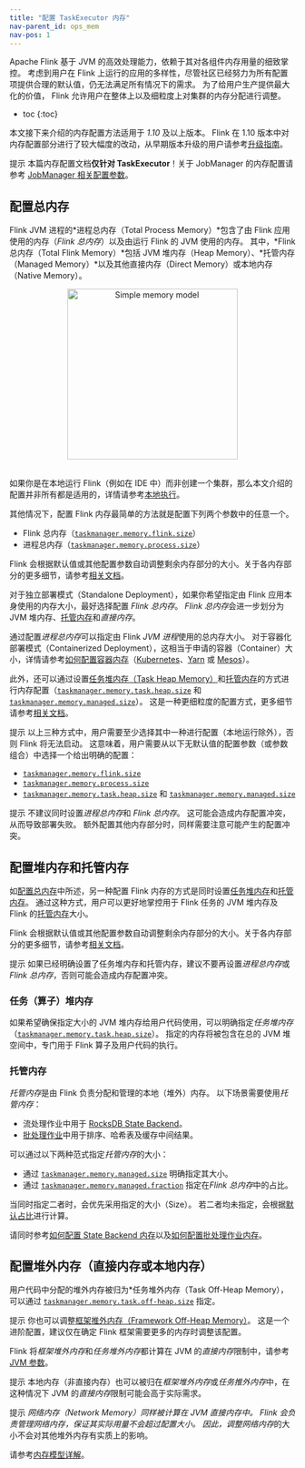 ```yaml
---
title: "配置 TaskExecutor 内存"
nav-parent_id: ops_mem
nav-pos: 1
---
```

<!--
Licensed to the Apache Software Foundation (ASF) under one
or more contributor license agreements.  See the NOTICE file
distributed with this work for additional information
regarding copyright ownership.  The ASF licenses this file
to you under the Apache License, Version 2.0 (the
"License"); you may not use this file except in compliance
with the License.  You may obtain a copy of the License at

  http://www.apache.org/licenses/LICENSE-2.0

Unless required by applicable law or agreed to in writing,
software distributed under the License is distributed on an
"AS IS" BASIS, WITHOUT WARRANTIES OR CONDITIONS OF ANY
KIND, either express or implied.  See the License for the
specific language governing permissions and limitations
under the License.
-->

Apache Flink 基于 JVM 的高效处理能力，依赖于其对各组件内存用量的细致掌控。
考虑到用户在 Flink 上运行的应用的多样性，尽管社区已经努力为所有配置项提供合理的默认值，仍无法满足所有情况下的需求。
为了给用户生产提供最大化的价值， Flink 允许用户在整体上以及细粒度上对集群的内存分配进行调整。

* toc
{:toc}

本文接下来介绍的内存配置方法适用于 *1.10* 及以上版本。
Flink 在 1.10 版本中对内存配置部分进行了较大幅度的改动，从早期版本升级的用户请参考[升级指南](mem_migration.html)。

<span class="label label-info">提示</span> 本篇内存配置文档<strong>仅针对 TaskExecutor</strong>！关于 JobManager 的内存配置请参考 [JobManager 相关配置参数](../config.html#jobmanager-heap-size)。

## 配置总内存

Flink JVM 进程的*进程总内存（Total Process Memory）*包含了由 Flink 应用使用的内存（*Flink 总内存*）以及由运行 Flink 的 JVM 使用的内存。
其中，*Flink 总内存（Total Flink Memory）*包括 JVM 堆内存（Heap Memory）、*托管内存（Managed Memory）*以及其他直接内存（Direct Memory）或本地内存（Native Memory）。

<center>
  <img src="{{ site.baseurl }}/fig/simple_mem_model.svg" width="300px" alt="Simple memory model" usemap="#simple-mem-model">
</center>
<br />

如果你是在本地运行 Flink（例如在 IDE 中）而非创建一个集群，那么本文介绍的配置并非所有都是适用的，详情请参考[本地执行](mem_detail.html#本地执行)。

其他情况下，配置 Flink 内存最简单的方法就是配置下列两个参数中的任意一个。
* Flink 总内存（[`taskmanager.memory.flink.size`](../config.html#taskmanager-memory-flink-size)）
* 进程总内存（[`taskmanager.memory.process.size`](../config.html#taskmanager-memory-process-size)）

Flink 会根据默认值或其他配置参数自动调整剩余内存部分的大小。关于各内存部分的更多细节，请参考[相关文档](mem_detail.html)。

对于独立部署模式（Standalone Deployment），如果你希望指定由 Flink 应用本身使用的内存大小，最好选择配置 *Flink 总内存*。
*Flink 总内存*会进一步划分为 JVM 堆内存、[托管内存](#托管内存)和*直接内存*。

通过配置*进程总内存*可以指定由 Flink *JVM 进程*使用的总内存大小。
对于容器化部署模式（Containerized Deployment），这相当于申请的容器（Container）大小，详情请参考[如何配置容器内存](mem_tuning.html#configure-memory-for-containers)（[Kubernetes](../deployment/kubernetes.html)、[Yarn](../deployment/yarn_setup.html) 或 [Mesos](../deployment/mesos.html)）。

此外，还可以通过设置[任务堆内存（Task Heap Memory）](#任务算子堆内存)和[托管内存](#托管内存)的方式进行内存配置（[`taskmanager.memory.task.heap.size`](../config.html#taskmanager-memory-task-heap-size) 和 [`taskmanager.memory.managed.size`](../config.html#taskmanager-memory-managed-size)）。
这是一种更细粒度的配置方式，更多细节请参考[相关文档](#配置堆内存和托管内存)。

<span class="label label-info">提示</span> 以上三种方式中，用户需要至少选择其中一种进行配置（本地运行除外），否则 Flink 将无法启动。
这意味着，用户需要从以下无默认值的配置参数（或参数组合）中选择一个给出明确的配置：
* [`taskmanager.memory.flink.size`](../config.html#taskmanager-memory-flink-size)
* [`taskmanager.memory.process.size`](../config.html#taskmanager-memory-process-size)
* [`taskmanager.memory.task.heap.size`](../config.html#taskmanager-memory-task-heap-size) 和 [`taskmanager.memory.managed.size`](../config.html#taskmanager-memory-managed-size)

<span class="label label-info">提示</span> 不建议同时设置*进程总内存*和 *Flink 总内存*。
这可能会造成内存配置冲突，从而导致部署失败。
额外配置其他内存部分时，同样需要注意可能产生的配置冲突。

## 配置堆内存和托管内存

如[配置总内存](#配置总内存)中所述，另一种配置 Flink 内存的方式是同时设置[任务堆内存](#任务算子堆内存)和[托管内存](#托管内存)。
通过这种方式，用户可以更好地掌控用于 Flink 任务的 JVM 堆内存及 Flink 的[托管内存](#托管内存)大小。

Flink 会根据默认值或其他配置参数自动调整剩余内存部分的大小。关于各内存部分的更多细节，请参考[相关文档](mem_detail.html)。

<span class="label label-info">提示</span> 如果已经明确设置了任务堆内存和托管内存，建议不要再设置*进程总内存*或 *Flink 总内存*，否则可能会造成内存配置冲突。

### 任务（算子）堆内存

如果希望确保指定大小的 JVM 堆内存给用户代码使用，可以明确指定*任务堆内存*（[`taskmanager.memory.task.heap.size`](../config.html#taskmanager-memory-task-heap-size)）。
指定的内存将被包含在总的 JVM 堆空间中，专门用于 Flink 算子及用户代码的执行。

### 托管内存

*托管内存*是由 Flink 负责分配和管理的本地（堆外）内存。
以下场景需要使用*托管内存*：
* 流处理作业中用于 [RocksDB State Backend](../state/state_backends.html#the-rocksdbstatebackend)。
* [批处理作业](../../dev/batch)中用于排序、哈希表及缓存中间结果。

可以通过以下两种范式指定*托管内存*的大小：
* 通过 [`taskmanager.memory.managed.size`](../config.html#taskmanager-memory-managed-size) 明确指定其大小。
* 通过 [`taskmanager.memory.managed.fraction`](../config.html#taskmanager-memory-managed-fraction) 指定在*Flink 总内存*中的占比。

当同时指定二者时，会优先采用指定的大小（Size）。
若二者均未指定，会根据[默认占比](../config.html#taskmanager-memory-managed-fraction)进行计算。

请同时参考[如何配置 State Backend 内存](mem_tuning.html#configure-memory-for-state-backends)以及[如何配置批处理作业内存](mem_tuning.html#configure-memory-for-batch-jobs)。

## 配置堆外内存（直接内存或本地内存）

用户代码中分配的堆外内存被归为*任务堆外内存（Task Off-Heap Memory），可以通过 [`taskmanager.memory.task.off-heap.size`](../config.html#taskmanager-memory-task-off-heap-size) 指定。

<span class="label label-info">提示</span> 你也可以调整[框架推外内存（Framework Off-Heap Memory）](mem_detail.html#框架内存)。
这是一个进阶配置，建议仅在确定 Flink 框架需要更多的内存时调整该配置。

Flink 将*框架堆外内存*和*任务堆外内存*都计算在 JVM 的*直接内存*限制中，请参考 [JVM 参数](mem_detail.html#jvm-参数)。

<span class="label label-info">提示</span> 本地内存（非直接内存）也可以被归在*框架堆外内存*或*任务推外内存*中，在这种情况下 JVM 的*直接内存*限制可能会高于实际需求。

<span class="label label-info">提示</span> *网络内存（Network Memory）*同样被计算在 JVM *直接内存*中。
Flink 会负责管理网络内存，保证其实际用量不会超过配置大小。
因此，调整*网络内存*的大小不会对其他堆外内存有实质上的影响。

请参考[内存模型详解](mem_detail.html)。
